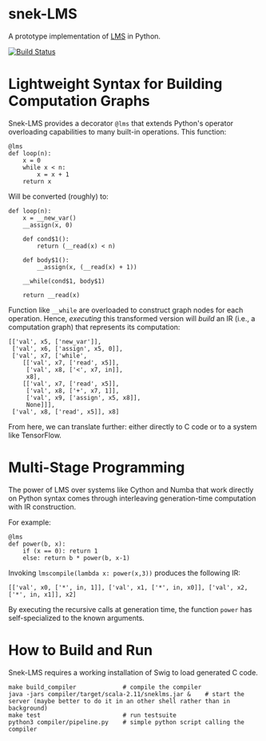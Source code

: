 # snek-LMS
A prototype implementation of [LMS](https://scala-lms.github.io) in Python.

[![Build Status](https://travis-ci.org/jmd1011/snek-LMS.svg?branch=master)](https://travis-ci.org/jmd1011/snek-LMS)

# Lightweight Syntax for Building Computation Graphs

Snek-LMS provides a decorator `@lms` that extends Python's operator overloading capabilities to many built-in operations. This function:

	@lms
	def loop(n):
	    x = 0
	    while x < n:
	        x = x + 1
	    return x

Will be converted (roughly) to:

	def loop(n):
        x = __new_var()
        __assign(x, 0)

        def cond$1():
            return (__read(x) < n)
        
        def body$1():
            __assign(x, (__read(x) + 1))
        
        __while(cond$1, body$1)

        return __read(x)

Function like `__while` are overloaded to construct graph
nodes for each operation. Hence, *executing* this transformed 
version will *build* an IR (i.e., a computation graph) that 
represents its computation:

	[['val', x5, ['new_var']],
	 ['val', x6, ['assign', x5, 0]],
	 ['val', x7, ['while',
	    [['val', x7, ['read', x5]],
	     ['val', x8, ['<', x7, in]],
	     x8],
	    [['val', x7, ['read', x5]],
	     ['val', x8, ['+', x7, 1]],
	     ['val', x9, ['assign', x5, x8]],
	     None]]],
	 ['val', x8, ['read', x5]], x8]

From here, we can translate further: either directly to C code
or to a system like TensorFlow.


# Multi-Stage Programming

The power of LMS over systems like Cython and Numba that work
directly on Python syntax comes through interleaving
generation-time computation with IR construction.

For example:

	@lms
	def power(b, x):
	    if (x == 0): return 1
	    else: return b * power(b, x-1)

Invoking `lmscompile(lambda x: power(x,3))` produces the
following IR:

	[['val', x0, ['*', in, 1]], ['val', x1, ['*', in, x0]], ['val', x2, ['*', in, x1]], x2]

By executing the recursive calls at generation time,
the function `power` has self-specialized to the 
known arguments.



# How to Build and Run

Snek-LMS requires a working installation of Swig to load generated C code.

    make build_compiler             # compile the compiler
    java -jars compiler/target/scala-2.11/sneklms.jar &    # start the server (maybe better to do it in an other shell rather than in background)
    make test                       # run testsuite
    python3 compiler/pipeline.py    # simple python script calling the compiler
